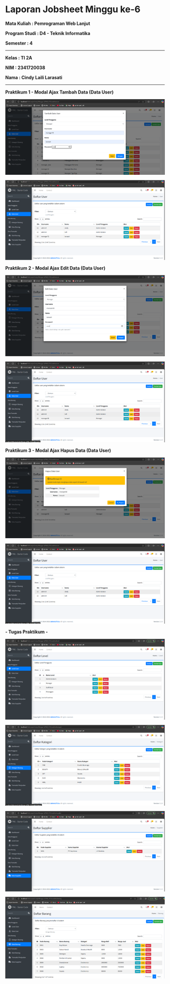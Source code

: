 # Laporan Jobsheet Minggu ke-6
<b>Mata Kuliah : Pemrograman Web Lanjut</b></p>
<b>Program Studi : D4 - Teknik Informatika</b></p>
<b>Semester : 4</b>
<hr>
<b>Kelas : TI 2A</b></p>
<b>NIM : 2341720038</b></p>
<b>Nama : Cindy Laili Larasati</b>
<hr>

<b>Praktikum 1 - Modal Ajax Tambah Data (Data User)<b>
<p align="center">
    <img src="Gambar/P1_1.png"></p>
    <p align="center">
    <img src="Gambar/P1_2.png"></p>

<b>Praktikum 2 - Modal Ajax Edit Data (Data User)</b></p>
<p align="center">
    <img src="Gambar/P2_1.png"></p>
    <p align="center">
    <img src="Gambar/P2_2.png"></p>
    
<b>Praktikum 3 - Modal Ajax Hapus Data (Data User)</b></p>
<p align="center">
    <img src="Gambar/P3_1.png"></p>
    <p align="center">
    <img src="Gambar/P3_2.png"></p>

<b>- Tugas Praktikum -</b></p>
<p align="center">
    <img src="Gambar/T1.png"></p>

<p align="center">
    <img src="Gambar/T2.png"></p>

<p align="center">
    <img src="Gambar/T3.png"></p>

<p align="center">
    <img src="Gambar/T4.png"></p>
